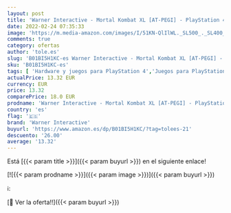 ```yaml
---
layout: post
title: 'Warner Interactive - Mortal Kombat XL [AT-PEGI] - PlayStation 4 [Importación alemana]'
date: 2022-02-24 07:35:33
image: 'https://m.media-amazon.com/images/I/51KN-QlIlWL._SL500_._SL400_.jpg'
comments: true
category: ofertas
author: 'tole.es'
slug: 'B01BI5H1KC-es Warner Interactive - Mortal Kombat XL [AT-PEGI] -...'
sku: 'B01BI5H1KC-es'
tags: [ 'Hardware y juegos para PlayStation 4','Juegos para PlayStation 4','Videojuegos','playstation','warner interactive', ]
actualPrice: 13.32 EUR
currency: EUR
price: 13.32
comparePrice: 18.0 EUR
prodname: 'Warner Interactive - Mortal Kombat XL [AT-PEGI] - PlayStation 4 [Importación alemana]'
country: 'es'
flag: '🇪🇸'
brand: 'Warner Interactive'
buyurl: 'https://www.amazon.es/dp/B01BI5H1KC/?tag=tolees-21'
descuento: '26.00'
average: '13.32'
---
```


Está [{{< param title >}}]({{< param buyurl >}}) en el siguiente enlace!

[![{{< param prodname >}}]({{< param image >}})]({{< param buyurl >}})

ℹ️:


[🛒 Ver la oferta!!]({{< param buyurl >}})
